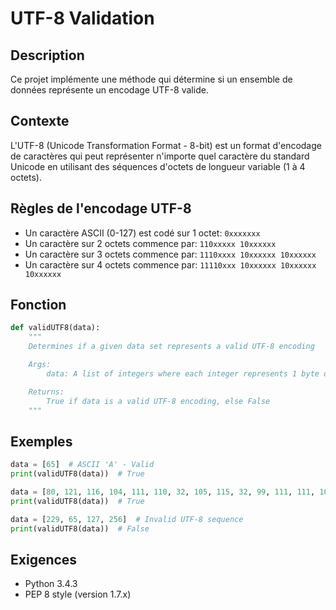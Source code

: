 # UTF-8 Validation

## Description
Ce projet implémente une méthode qui détermine si un ensemble de données représente un encodage UTF-8 valide.

## Contexte
L'UTF-8 (Unicode Transformation Format - 8-bit) est un format d'encodage de caractères qui peut représenter n'importe quel caractère du standard Unicode en utilisant des séquences d'octets de longueur variable (1 à 4 octets).

## Règles de l'encodage UTF-8
- Un caractère ASCII (0-127) est codé sur 1 octet: `0xxxxxxx`
- Un caractère sur 2 octets commence par: `110xxxxx 10xxxxxx`
- Un caractère sur 3 octets commence par: `1110xxxx 10xxxxxx 10xxxxxx`
- Un caractère sur 4 octets commence par: `11110xxx 10xxxxxx 10xxxxxx 10xxxxxx`

## Fonction
```python
def validUTF8(data):
    """
    Determines if a given data set represents a valid UTF-8 encoding

    Args:
        data: A list of integers where each integer represents 1 byte of data

    Returns:
        True if data is a valid UTF-8 encoding, else False
    """
```

## Exemples
```python
data = [65]  # ASCII 'A' - Valid
print(validUTF8(data))  # True

data = [80, 121, 116, 104, 111, 110, 32, 105, 115, 32, 99, 111, 111, 108, 33]  # "Python is cool!" - Valid
print(validUTF8(data))  # True

data = [229, 65, 127, 256]  # Invalid UTF-8 sequence
print(validUTF8(data))  # False
```

## Exigences
- Python 3.4.3
- PEP 8 style (version 1.7.x)

